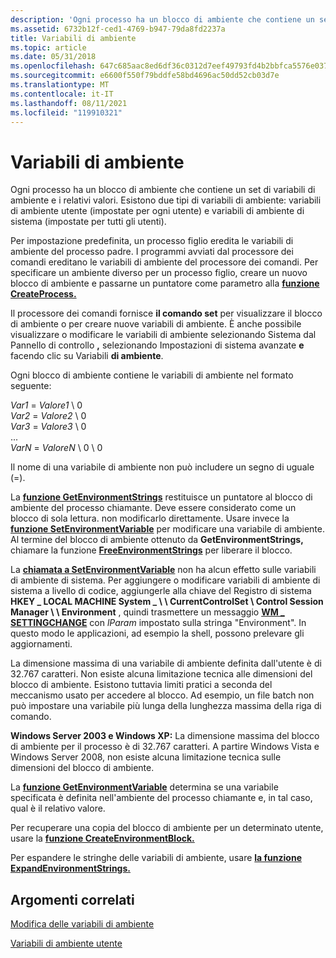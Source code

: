 ```yaml
---
description: 'Ogni processo ha un blocco di ambiente che contiene un set di variabili di ambiente e i relativi valori. Esistono due tipi di variabili di ambiente: variabili di ambiente utente (impostate per ogni utente) e variabili di ambiente di sistema (impostate per tutti gli utenti).'
ms.assetid: 6732b12f-ced1-4769-b947-79da8fd2237a
title: Variabili di ambiente
ms.topic: article
ms.date: 05/31/2018
ms.openlocfilehash: 647c685aac8ed6df36c0312d7eef49793fd4b2bbfca5576e0377e59da31dd777
ms.sourcegitcommit: e6600f550f79bddfe58bd4696ac50dd52cb03d7e
ms.translationtype: MT
ms.contentlocale: it-IT
ms.lasthandoff: 08/11/2021
ms.locfileid: "119910321"
---
```

# <a name="environment-variables"></a>Variabili di ambiente

Ogni processo ha un blocco di ambiente che contiene un set di variabili di ambiente e i relativi valori. Esistono due tipi di variabili di ambiente: variabili di ambiente utente (impostate per ogni utente) e variabili di ambiente di sistema (impostate per tutti gli utenti).

Per impostazione predefinita, un processo figlio eredita le variabili di ambiente del processo padre. I programmi avviati dal processore dei comandi ereditano le variabili di ambiente del processore dei comandi. Per specificare un ambiente diverso per un processo figlio, creare un nuovo blocco di ambiente e passarne un puntatore come parametro alla [**funzione CreateProcess.**](/windows/win32/api/processthreadsapi/nf-processthreadsapi-createprocessa)

Il processore dei comandi fornisce **il comando set** per visualizzare il blocco di ambiente o per creare nuove variabili di ambiente. È anche possibile visualizzare o modificare  le variabili di ambiente selezionando Sistema dal Pannello di controllo **,** selezionando Impostazioni di sistema avanzate **e** facendo clic su Variabili **di ambiente**.

Ogni blocco di ambiente contiene le variabili di ambiente nel formato seguente:<dl> *Var1* = *Valore1* \\ 0  
*Var2* = *Valore2* \\ 0  
*Var3* = *Valore3* \\ 0  
...  
*VarN* = *ValoreN* \\ 0 \\ 0  
</dl>

Il nome di una variabile di ambiente non può includere un segno di uguale (=).

La [**funzione GetEnvironmentStrings**](/windows/win32/api/processenv/nf-processenv-getenvironmentstrings) restituisce un puntatore al blocco di ambiente del processo chiamante. Deve essere considerato come un blocco di sola lettura. non modificarlo direttamente. Usare invece la [**funzione SetEnvironmentVariable**](/windows/desktop/api/WinBase/nf-winbase-setenvironmentvariable) per modificare una variabile di ambiente. Al termine del blocco di ambiente ottenuto da **GetEnvironmentStrings,** chiamare la funzione [**FreeEnvironmentStrings**](/windows/win32/api/processenv/nf-processenv-freeenvironmentstringsa) per liberare il blocco.

La [**chiamata a SetEnvironmentVariable**](/windows/desktop/api/WinBase/nf-winbase-setenvironmentvariable) non ha alcun effetto sulle variabili di ambiente di sistema. Per aggiungere o modificare variabili di ambiente di sistema a livello di codice, aggiungerle alla chiave del Registro di sistema **HKEY \_ LOCAL MACHINE System \_ \\ \\ CurrentControlSet \\ Control Session Manager \\ \\ Environment** , quindi trasmettere un messaggio [**WM \_ SETTINGCHANGE**](/windows/desktop/winmsg/wm-settingchange) con *lParam* impostato sulla stringa "Environment". In questo modo le applicazioni, ad esempio la shell, possono prelevare gli aggiornamenti.

La dimensione massima di una variabile di ambiente definita dall'utente è di 32.767 caratteri. Non esiste alcuna limitazione tecnica alle dimensioni del blocco di ambiente. Esistono tuttavia limiti pratici a seconda del meccanismo usato per accedere al blocco. Ad esempio, un file batch non può impostare una variabile più lunga della lunghezza massima della riga di comando.

**Windows Server 2003 e Windows XP:** La dimensione massima del blocco di ambiente per il processo è di 32.767 caratteri. A partire Windows Vista e Windows Server 2008, non esiste alcuna limitazione tecnica sulle dimensioni del blocco di ambiente.

La [**funzione GetEnvironmentVariable**](/windows/desktop/api/WinBase/nf-winbase-getenvironmentvariable) determina se una variabile specificata è definita nell'ambiente del processo chiamante e, in tal caso, qual è il relativo valore.

Per recuperare una copia del blocco di ambiente per un determinato utente, usare la [**funzione CreateEnvironmentBlock.**](/windows/win32/api/userenv/nf-userenv-createenvironmentblock)

Per espandere le stringhe delle variabili di ambiente, usare [**la funzione ExpandEnvironmentStrings.**](/windows/desktop/api/processenv/nf-processenv-expandenvironmentstringsa)

## <a name="related-topics"></a>Argomenti correlati

<dl> <dt>

[Modifica delle variabili di ambiente](changing-environment-variables.md)
</dt> <dt>

[Variabili di ambiente utente](../shell/user-environment-variables.md)
</dt> </dl>

 

 
